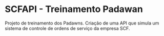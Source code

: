 # SCFAPI - Treinamento Padawan

Projeto de treinamento dos Padawns. Criação de uma API que simula um sistema de controle de ordens de serviço da empresa SCF.
